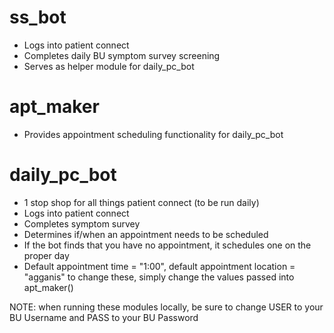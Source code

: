 # ss_bot
  - Logs into patient connect
  - Completes daily BU symptom survey screening
  - Serves as helper module for daily_pc_bot
  
# apt_maker
  - Provides appointment scheduling functionality for daily_pc_bot
 
# daily_pc_bot
  - 1 stop shop for all things patient connect (to be run daily)
  - Logs into patient connect
  - Completes symptom survey
  - Determines if/when an appointment needs to be scheduled
  - If the bot finds that you have no appointment, it schedules one on the proper day
  - Default appointment time = "1:00", default appointment location = "agganis"
          to change these, simply change the values passed into apt_maker()
          
  NOTE: when running these modules locally, be sure to change USER to your BU Username
        and PASS to your BU Password
